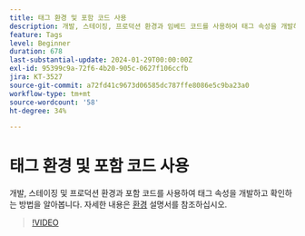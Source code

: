 ```yaml
---
title: 태그 환경 및 포함 코드 사용
description: 개발, 스테이징, 프로덕션 환경과 임베드 코드를 사용하여 태그 속성을 개발하고 검증하는 방법에 대해 알아보십시오.
feature: Tags
level: Beginner
duration: 678
last-substantial-update: 2024-01-29T00:00:00Z
exl-id: 95399c9a-72f6-4b20-905c-0627f106ccfb
jira: KT-3527
source-git-commit: a72fd41c9673d06585dc787ffe8086e5c9ba23a0
workflow-type: tm+mt
source-wordcount: '58'
ht-degree: 34%

---
```


# 태그 환경 및 포함 코드 사용

개발, 스테이징 및 프로덕션 환경과 포함 코드를 사용하여 태그 속성을 개발하고 확인하는 방법을 알아봅니다. 자세한 내용은 [환경](https://experienceleague.adobe.com/docs/experience-platform/tags/publish/environments/environments.html?lang=ko-KR) 설명서를 참조하십시오.

>[!VIDEO](https://video.tv.adobe.com/v/28729/?learn=on)

